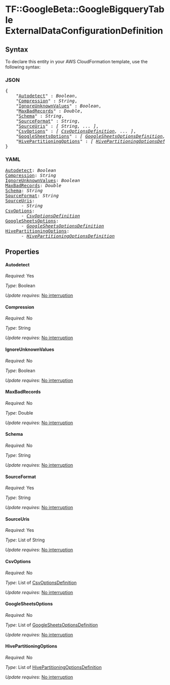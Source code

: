 # TF::GoogleBeta::GoogleBigqueryTable ExternalDataConfigurationDefinition

## Syntax

To declare this entity in your AWS CloudFormation template, use the following syntax:

### JSON

<pre>
{
    "<a href="#autodetect" title="Autodetect">Autodetect</a>" : <i>Boolean</i>,
    "<a href="#compression" title="Compression">Compression</a>" : <i>String</i>,
    "<a href="#ignoreunknownvalues" title="IgnoreUnknownValues">IgnoreUnknownValues</a>" : <i>Boolean</i>,
    "<a href="#maxbadrecords" title="MaxBadRecords">MaxBadRecords</a>" : <i>Double</i>,
    "<a href="#schema" title="Schema">Schema</a>" : <i>String</i>,
    "<a href="#sourceformat" title="SourceFormat">SourceFormat</a>" : <i>String</i>,
    "<a href="#sourceuris" title="SourceUris">SourceUris</a>" : <i>[ String, ... ]</i>,
    "<a href="#csvoptions" title="CsvOptions">CsvOptions</a>" : <i>[ <a href="csvoptionsdefinition.md">CsvOptionsDefinition</a>, ... ]</i>,
    "<a href="#googlesheetsoptions" title="GoogleSheetsOptions">GoogleSheetsOptions</a>" : <i>[ <a href="googlesheetsoptionsdefinition.md">GoogleSheetsOptionsDefinition</a>, ... ]</i>,
    "<a href="#hivepartitioningoptions" title="HivePartitioningOptions">HivePartitioningOptions</a>" : <i>[ <a href="hivepartitioningoptionsdefinition.md">HivePartitioningOptionsDefinition</a>, ... ]</i>
}
</pre>

### YAML

<pre>
<a href="#autodetect" title="Autodetect">Autodetect</a>: <i>Boolean</i>
<a href="#compression" title="Compression">Compression</a>: <i>String</i>
<a href="#ignoreunknownvalues" title="IgnoreUnknownValues">IgnoreUnknownValues</a>: <i>Boolean</i>
<a href="#maxbadrecords" title="MaxBadRecords">MaxBadRecords</a>: <i>Double</i>
<a href="#schema" title="Schema">Schema</a>: <i>String</i>
<a href="#sourceformat" title="SourceFormat">SourceFormat</a>: <i>String</i>
<a href="#sourceuris" title="SourceUris">SourceUris</a>: <i>
      - String</i>
<a href="#csvoptions" title="CsvOptions">CsvOptions</a>: <i>
      - <a href="csvoptionsdefinition.md">CsvOptionsDefinition</a></i>
<a href="#googlesheetsoptions" title="GoogleSheetsOptions">GoogleSheetsOptions</a>: <i>
      - <a href="googlesheetsoptionsdefinition.md">GoogleSheetsOptionsDefinition</a></i>
<a href="#hivepartitioningoptions" title="HivePartitioningOptions">HivePartitioningOptions</a>: <i>
      - <a href="hivepartitioningoptionsdefinition.md">HivePartitioningOptionsDefinition</a></i>
</pre>

## Properties

#### Autodetect

_Required_: Yes

_Type_: Boolean

_Update requires_: [No interruption](https://docs.aws.amazon.com/AWSCloudFormation/latest/UserGuide/using-cfn-updating-stacks-update-behaviors.html#update-no-interrupt)

#### Compression

_Required_: No

_Type_: String

_Update requires_: [No interruption](https://docs.aws.amazon.com/AWSCloudFormation/latest/UserGuide/using-cfn-updating-stacks-update-behaviors.html#update-no-interrupt)

#### IgnoreUnknownValues

_Required_: No

_Type_: Boolean

_Update requires_: [No interruption](https://docs.aws.amazon.com/AWSCloudFormation/latest/UserGuide/using-cfn-updating-stacks-update-behaviors.html#update-no-interrupt)

#### MaxBadRecords

_Required_: No

_Type_: Double

_Update requires_: [No interruption](https://docs.aws.amazon.com/AWSCloudFormation/latest/UserGuide/using-cfn-updating-stacks-update-behaviors.html#update-no-interrupt)

#### Schema

_Required_: No

_Type_: String

_Update requires_: [No interruption](https://docs.aws.amazon.com/AWSCloudFormation/latest/UserGuide/using-cfn-updating-stacks-update-behaviors.html#update-no-interrupt)

#### SourceFormat

_Required_: Yes

_Type_: String

_Update requires_: [No interruption](https://docs.aws.amazon.com/AWSCloudFormation/latest/UserGuide/using-cfn-updating-stacks-update-behaviors.html#update-no-interrupt)

#### SourceUris

_Required_: Yes

_Type_: List of String

_Update requires_: [No interruption](https://docs.aws.amazon.com/AWSCloudFormation/latest/UserGuide/using-cfn-updating-stacks-update-behaviors.html#update-no-interrupt)

#### CsvOptions

_Required_: No

_Type_: List of <a href="csvoptionsdefinition.md">CsvOptionsDefinition</a>

_Update requires_: [No interruption](https://docs.aws.amazon.com/AWSCloudFormation/latest/UserGuide/using-cfn-updating-stacks-update-behaviors.html#update-no-interrupt)

#### GoogleSheetsOptions

_Required_: No

_Type_: List of <a href="googlesheetsoptionsdefinition.md">GoogleSheetsOptionsDefinition</a>

_Update requires_: [No interruption](https://docs.aws.amazon.com/AWSCloudFormation/latest/UserGuide/using-cfn-updating-stacks-update-behaviors.html#update-no-interrupt)

#### HivePartitioningOptions

_Required_: No

_Type_: List of <a href="hivepartitioningoptionsdefinition.md">HivePartitioningOptionsDefinition</a>

_Update requires_: [No interruption](https://docs.aws.amazon.com/AWSCloudFormation/latest/UserGuide/using-cfn-updating-stacks-update-behaviors.html#update-no-interrupt)

